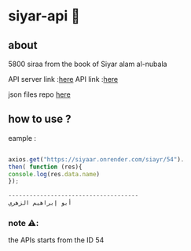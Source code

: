 # siyar-api :book:

## about 
5800 siraa from the book of Siyar alam al-nubala

API server link :[here](https://siyaar.onrender.com)
API link :[here](https://siyaar.onrender.com/siayr)

json files repo [here](https://github.com/beraoudabdelkhalek/siyar-celebrities)


## how to use ? 
eample :
```javascript 

axios.get("https://siyaar.onrender.com/siayr/54").
then( function (res){
console.log(res.data.name)
});

-------------------------------------
أبو إبراهيم الزهري

```

### note ⚠️:
the APIs starts from the ID 54 
